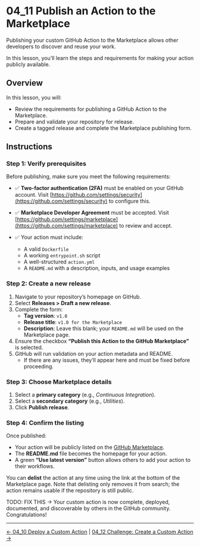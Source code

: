 # 04_11 Publish an Action to the Marketplace

Publishing your custom GitHub Action to the Marketplace allows other developers to discover and reuse your work.

In this lesson, you’ll learn the steps and requirements for making your action publicly available.


## Overview

In this lesson, you will:

- Review the requirements for publishing a GitHub Action to the Marketplace.
- Prepare and validate your repository for release.
- Create a tagged release and complete the Marketplace publishing form.


## Instructions

### Step 1: Verify prerequisites

Before publishing, make sure you meet the following requirements:

- ✅ **Two-factor authentication (2FA)** must be enabled on your GitHub account.
  Visit [https://github.com/settings/security](https://github.com/settings/security) to configure this.

- ✅ **Marketplace Developer Agreement** must be accepted.
  Visit [https://github.com/settings/marketplace](https://github.com/settings/marketplace) to review and accept.

- ✅ Your action must include:
  - A valid `Dockerfile`
  - A working `entrypoint.sh` script
  - A well-structured `action.yml`
  - A `README.md` with a description, inputs, and usage examples

### Step 2: Create a new release

1. Navigate to your repository’s homepage on GitHub.
2. Select **Releases > Draft a new release**.
3. Complete the form:
   - **Tag version**: `v1.0`
   - **Release title**: `v1.0 for the Marketplace`
   - **Description**: Leave this blank; your `README.md` will be used on the Marketplace page.
4. Ensure the checkbox **“Publish this Action to the GitHub Marketplace”** is selected.
5. GitHub will run validation on your action metadata and README.
   - If there are any issues, they’ll appear here and must be fixed before proceeding.

### Step 3: Choose Marketplace details

1. Select a **primary category** (e.g., *Continuous Integration*).
2. Select a **secondary category** (e.g., *Utilities*).
3. Click **Publish release**.

### Step 4: Confirm the listing

Once published:

- Your action will be publicly listed on the [GitHub Marketplace](https://github.com/marketplace).
- The **README.md** file becomes the homepage for your action.
- A green **“Use latest version”** button allows others to add your action to their workflows.

You can **delist** the action at any time using the link at the bottom of the Marketplace page.
Note that delisting only removes it from search; the action remains usable if the repository is still public.


TODO: FIX THIS -> Your custom action is now complete, deployed, documented, and discoverable by others in the GitHub community. Congratulations!

<!-- FooterStart -->
---
[← 04_10 Deploy a Custom Action](../04_10_deploy_a_custom_action/README.md) | [04_12 Challenge: Create a Custom Action →](../04_12_challenge_create_a_custom_action/README.md)
<!-- FooterEnd -->
